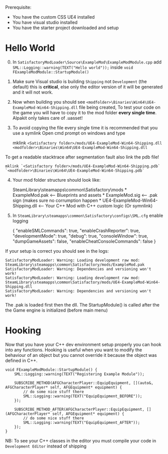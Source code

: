 
Prerequisite:
* You have the custom CSS UE4 installed
* You have visual studio installed
* You have the starter project downloaded and setup


# Hello World

0. In `SatisfactoryModLoader\Source\ExampleMod\ExampleModModule.cpp` add 
    `SML::Logging::warning(TEXT("Hello world"));` inside `void FExampleModModule::StartupModule()`
   
1. Make sure Visual studio is building `Shipping` not `Development` (the default) this is **critical**, 
    else only the editor version of it will be generated and it will not work.

2. Now when building you should see `<modfolder>\Binaries\Win64\UE4-ExampleMod-Win64-Shipping.dll` file being created,
   To test your code on the game you will have to copy it to the mod folder **every single time**. Alpakit only takes care of .uasset!
   
3. To avoid copying the file every single time it is recommended that you use a symlink
   Open cmd prompt on windows and type
   
   mklink `<Satisfactory folder>/mods/UE4-ExampleMod-Win64-Shipping.dll` `<modfolder>\Binaries\Win64\UE4-ExampleMod-Win64-Shipping.dll`

To get a readable stacktrace after segmentation fault also link the pdb file!
    
    mklink `<Satisfactory folder>/mods/UE4-ExampleMod-Win64-Shipping.pdb` `<modfolder>\Binaries\Win64\UE4-ExampleMod-Win64-Shipping.pdb`


4. Your mod folder structure should look like: 

    SteamLibrary\steamapps\common\Satisfactory\mods
        * ExampleMod.pak                     <-- Blueprints and assets
        * ExampleMod.sig                     <-- .pak sign (makes sure no corrumption happen
        * UE4-ExampleMod-Win64-Shipping.dll  <-- Your C++ Mod with C++ custom logic (Or symnlink)
    

5. In `SteamLibrary\steamapps\common\Satisfactory\configs\SML.cfg` enable logging 

    {
        "enableSMLCommands": true,
        "enableCrashReporter": true,
        "developmentMode": true,
        "debug": true,
        "consoleWindow": true,
        "dumpGameAssets": false,
        "enableCheatConsoleCommands": false
    }

If your setup is correct you should see in the logs:

    SatisfactoryModLoader: Warning: Loading development raw mod: SteamLibrary\steamapps\common\Satisfactory/mods/ExampleMod.pak
    SatisfactoryModLoader: Warning: Dependencies and versioning won't work!
    SatisfactoryModLoader: Warning: Loading development raw mod: SteamLibrary\steamapps\common\Satisfactory/mods/UE4-ExampleMod-Win64-Shipping.dll
    SatisfactoryModLoader: Warning: Dependencies and versioning won't work!

The .pak is loaded first then the dll.
The StartupModule() is called after the the Game engine is initialized (before main menu)


# Hooking

Now that you have your C++ dev environment setup properly you can hook into any functions.
Hooking is useful when you want to modify the behaviour of an object but you cannot override it because the object was defined in C++.

    void FExampleModModule::StartupModule() {
        SML::Logging::warning(TEXT("Registering Example Module"));

        SUBSCRIBE_METHOD(AFGCharacterPlayer::EquipEquipment, [](auto&, AFGCharacterPlayer* self, AFGEquipment* equipment) {
            // do some nice stuff there
            SML::Logging::warning(TEXT("EquipEquipment_BEFORE"));
        });

        SUBSCRIBE_METHOD_AFTER(AFGCharacterPlayer::EquipEquipment, [](AFGCharacterPlayer* self, AFGEquipment* equipment) {
            // do some nice stuff there
            SML::Logging::warning(TEXT("EquipEquipment_AFTER"));
        });
    }
    
    
NB: To see your C++ classes in the editor you must compile your code in `Development Editor` instead of shipping
 
    


